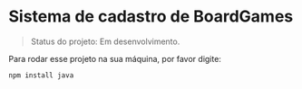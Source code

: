 <h1>Sistema de cadastro de BoardGames</h1>

> Status do projeto: Em desenvolvimento.

Para rodar esse projeto na sua máquina, por favor digite:

```
npm install java
```
